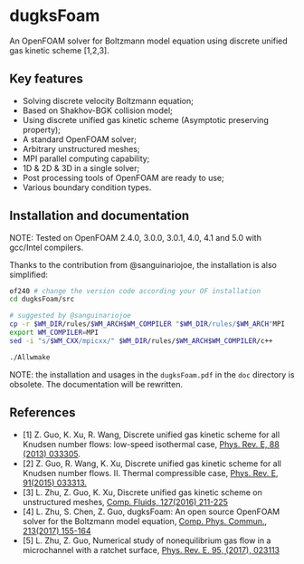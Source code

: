 # dugksFoam
An OpenFOAM solver for Boltzmann model equation using discrete unified gas kinetic scheme [1,2,3].

## Key features
* Solving discrete velocity Boltzmann equation;
* Based on Shakhov-BGK collision model;
* Using discrete unified gas kinetic scheme (Asymptotic preserving property);
* A standard OpenFOAM solver;
* Arbitrary unstructured meshes;
* MPI parallel computing capability;
* 1D & 2D & 3D in a single solver;
* Post processing tools of OpenFOAM are ready to use;
* Various boundary condition types.

## Installation and documentation
NOTE: Tested on OpenFOAM 2.4.0, 3.0.0, 3.0.1, 4.0, 4.1 and 5.0 with gcc/Intel compilers.

Thanks to the contribution from @sanguinariojoe, the installation is also simplified:
```bash
of240 # change the version code according your OF installation
cd dugksFoam/src

# suggested by @sanguinariojoe
cp -r $WM_DIR/rules/$WM_ARCH$WM_COMPILER "$WM_DIR/rules/$WM_ARCH"MPI
export WM_COMPILER=MPI
sed -i "s/$WM_CXX/mpicxx/" $WM_DIR/rules/$WM_ARCH$WM_COMPILER/c++

./Allwmake
```

NOTE: the installation and usages in the `dugksFoam.pdf` in the `doc` directory is obsolete. The documentation will be rewritten.

## References
* [1] Z. Guo, K. Xu, R. Wang, Discrete unified gas kinetic scheme for all Knudsen number flows: low-speed isothermal case, [Phys. Rev. E, 88 (2013) 033305](http://journals.aps.org/pre/abstract/10.1103/PhysRevE.88.033305).
* [2] Z. Guo, R. Wang, K. Xu, Discrete unified gas kinetic scheme for all Knudsen number flows. II. Thermal compressible case, [Phys. Rev. E, 91(2015) 033313.](http://journals.aps.org/pre/abstract/10.1103/PhysRevE.91.033313)
* [3] L. Zhu, Z. Guo, K. Xu, Discrete unified gas kinetic scheme on unstructured meshes, [Comp. Fluids, 127(2016) 211-225](http://www.sciencedirect.com/science/article/pii/S0045793016000177)
* [4] L. Zhu, S. Chen, Z. Guo, dugksFoam: An open source OpenFOAM solver for the Boltzmann model equation, [Comp. Phys. Commun., 213(2017) 155-164](http://www.sciencedirect.com/science/article/pii/S0010465516303642)
* [5] L. Zhu, Z. Guo, Numerical study of nonequilibrium gas flow in a microchannel with a ratchet surface, [Phys. Rev. E. 95, (2017), 023113](https://journals.aps.org/pre/abstract/10.1103/PhysRevE.95.023113)
